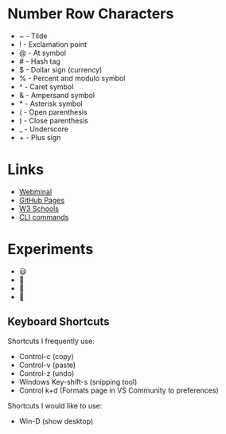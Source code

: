 # Number Row Characters
* ~ - Tilde
* ! - Exclamation point
* @ - At symbol
* \# - Hash tag
* $ - Dollar sign (currency)
* % - Percent and modulo symbol
* ^ - Caret symbol
* & - Ampersand symbol
* \* - Asterisk symbol
* ( - Open parenthesis
* ) - Close parenthesis
* _ - Underscore
* \+ - Plus sign

# Links
* [Webminal](https://www.webminal.org/)
* [GitHub Pages](https://pages.github.com/)
* [W3 Schools](https://www.w3schools.com/)
* [CLI commands](docs/cli.md)

# Experiments
* :smiley:
* :tada:
* :pizza:
* :ramen:

## Keyboard Shortcuts
Shortcuts I frequently use:
- Control-c (copy)
- Control-v (paste)
- Control-z (undo)
- Windows Key-shift-s (snipping tool)
- Control k+d (Formats page in VS Community to preferences)

Shortcuts I would like to use:
- Win-D (show desktop)